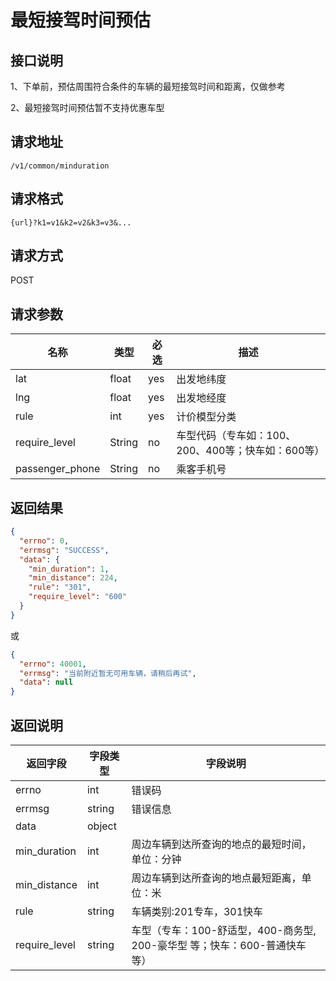 # 最短接驾时间预估

## 接口说明

1、下单前，预估周围符合条件的车辆的最短接驾时间和距离，仅做参考

2、最短接驾时间预估暂不支持优惠车型

## 请求地址

`/v1/common/minduration`

## 请求格式

`{url}?k1=v1&k2=v2&k3=v3&...`

## 请求方式

POST

## 请求参数

| 名称            | 类型   | 必选 | 描述                                               |
| --------------- | ------ | ---- | -------------------------------------------------- |
| lat             | float  | yes  | 出发地纬度                                         |
| lng             | float  | yes  | 出发地经度                                         |
| rule            | int    | yes  | 计价模型分类                                       |
| require_level   | String | no   | 车型代码（专车如：100、200、400等；快车如：600等） |
| passenger_phone | String | no   | 乘客手机号                                         |

## 返回结果

```json
{
  "errno": 0,
  "errmsg": "SUCCESS",
  "data": {
    "min_duration": 1,
    "min_distance": 224,
    "rule": "301",
    "require_level": "600"
  }
}
```

或

```json
{
  "errno": 40001,
  "errmsg": "当前附近暂无可用车辆，请稍后再试",
  "data": null
}
```

## 返回说明

| 返回字段      | 字段类型 | 字段说明                                                     |
| ------------- | -------- | ------------------------------------------------------------ |
| errno         | int      | 错误码                                                       |
| errmsg        | string   | 错误信息                                                     |
| data          | object   |                                                              |
| min_duration  | int      | 周边车辆到达所查询的地点的最短时间，单位：分钟               |
| min_distance  | int      | 周边车辆到达所查询的地点最短距离，单位：米                   |
| rule          | string   | 车辆类别:201专车，301快车                                    |
| require_level | string   | 车型（专车：100-舒适型，400-商务型, 200-豪华型 等；快车：600-普通快车 等） |